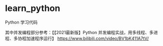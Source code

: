 # learn_python
Python 学习代码

其中并发编程部分参考：【【2021最新版】Python 并发编程实战，用多线程、多进程、多协程加速程序运行】 https://www.bilibili.com/video/BV1bK411A7tV/
